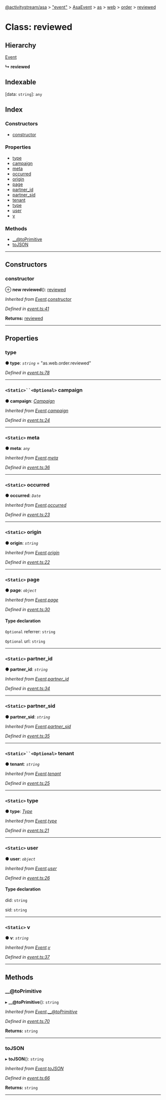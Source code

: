 [@activitystream/asa](../README.md) > ["event"](../modules/_event_.md) > [AsaEvent](../modules/_event_.asaevent.md) > [as](../modules/_event_.asaevent.as.md) > [web](../modules/_event_.asaevent.as.web.md) > [order](../modules/_event_.asaevent.as.web.order.md) > [reviewed](../classes/_event_.asaevent.as.web.order.reviewed.md)

# Class: reviewed

## Hierarchy

 [Event](_event_.asaevent.event.md)

**↳ reviewed**

## Indexable

\[data: `string`\]:&nbsp;`any`
## Index

### Constructors

* [constructor](_event_.asaevent.as.web.order.reviewed.md#constructor)

### Properties

* [type](_event_.asaevent.as.web.order.reviewed.md#type)
* [campaign](_event_.asaevent.as.web.order.reviewed.md#campaign)
* [meta](_event_.asaevent.as.web.order.reviewed.md#meta)
* [occurred](_event_.asaevent.as.web.order.reviewed.md#occurred)
* [origin](_event_.asaevent.as.web.order.reviewed.md#origin)
* [page](_event_.asaevent.as.web.order.reviewed.md#page)
* [partner_id](_event_.asaevent.as.web.order.reviewed.md#partner_id)
* [partner_sid](_event_.asaevent.as.web.order.reviewed.md#partner_sid)
* [tenant](_event_.asaevent.as.web.order.reviewed.md#tenant)
* [type](_event_.asaevent.as.web.order.reviewed.md#type-1)
* [user](_event_.asaevent.as.web.order.reviewed.md#user)
* [v](_event_.asaevent.as.web.order.reviewed.md#v)

### Methods

* [__@toPrimitive](_event_.asaevent.as.web.order.reviewed.md#___toprimitive)
* [toJSON](_event_.asaevent.as.web.order.reviewed.md#tojson)

---

## Constructors

<a id="constructor"></a>

###  constructor

⊕ **new reviewed**(): [reviewed](_event_.asaevent.as.web.order.reviewed.md)

*Inherited from [Event](_event_.asaevent.event.md).[constructor](_event_.asaevent.event.md#constructor)*

*Defined in [event.ts:41](https://github.com/activitystream/asa.js/blob/7fc5aa0/src/event.ts#L41)*

**Returns:** [reviewed](_event_.asaevent.as.web.order.reviewed.md)

___

## Properties

<a id="type"></a>

###  type

**● type**: *`string`* = "as.web.order.reviewed"

*Defined in [event.ts:78](https://github.com/activitystream/asa.js/blob/7fc5aa0/src/event.ts#L78)*

___
<a id="campaign"></a>

### `<Static>``<Optional>` campaign

**● campaign**: *[Campaign](_campaign_.campaign.md)*

*Inherited from [Event](_event_.asaevent.event.md).[campaign](_event_.asaevent.event.md#campaign)*

*Defined in [event.ts:24](https://github.com/activitystream/asa.js/blob/7fc5aa0/src/event.ts#L24)*

___
<a id="meta"></a>

### `<Static>` meta

**● meta**: *`any`*

*Inherited from [Event](_event_.asaevent.event.md).[meta](_event_.asaevent.event.md#meta)*

*Defined in [event.ts:36](https://github.com/activitystream/asa.js/blob/7fc5aa0/src/event.ts#L36)*

___
<a id="occurred"></a>

### `<Static>` occurred

**● occurred**: *`Date`*

*Inherited from [Event](_event_.asaevent.event.md).[occurred](_event_.asaevent.event.md#occurred)*

*Defined in [event.ts:23](https://github.com/activitystream/asa.js/blob/7fc5aa0/src/event.ts#L23)*

___
<a id="origin"></a>

### `<Static>` origin

**● origin**: *`string`*

*Inherited from [Event](_event_.asaevent.event.md).[origin](_event_.asaevent.event.md#origin)*

*Defined in [event.ts:22](https://github.com/activitystream/asa.js/blob/7fc5aa0/src/event.ts#L22)*

___
<a id="page"></a>

### `<Static>` page

**● page**: *`object`*

*Inherited from [Event](_event_.asaevent.event.md).[page](_event_.asaevent.event.md#page)*

*Defined in [event.ts:30](https://github.com/activitystream/asa.js/blob/7fc5aa0/src/event.ts#L30)*

#### Type declaration

`Optional`  referrer: `string`

`Optional`  url: `string`

___
<a id="partner_id"></a>

### `<Static>` partner_id

**● partner_id**: *`string`*

*Inherited from [Event](_event_.asaevent.event.md).[partner_id](_event_.asaevent.event.md#partner_id)*

*Defined in [event.ts:34](https://github.com/activitystream/asa.js/blob/7fc5aa0/src/event.ts#L34)*

___
<a id="partner_sid"></a>

### `<Static>` partner_sid

**● partner_sid**: *`string`*

*Inherited from [Event](_event_.asaevent.event.md).[partner_sid](_event_.asaevent.event.md#partner_sid)*

*Defined in [event.ts:35](https://github.com/activitystream/asa.js/blob/7fc5aa0/src/event.ts#L35)*

___
<a id="tenant"></a>

### `<Static>``<Optional>` tenant

**● tenant**: *`string`*

*Inherited from [Event](_event_.asaevent.event.md).[tenant](_event_.asaevent.event.md#tenant)*

*Defined in [event.ts:25](https://github.com/activitystream/asa.js/blob/7fc5aa0/src/event.ts#L25)*

___
<a id="type-1"></a>

### `<Static>` type

**● type**: *[Type](../modules/_event_.asaevent.md#type)*

*Inherited from [Event](_event_.asaevent.event.md).[type](_event_.asaevent.event.md#type)*

*Defined in [event.ts:21](https://github.com/activitystream/asa.js/blob/7fc5aa0/src/event.ts#L21)*

___
<a id="user"></a>

### `<Static>` user

**● user**: *`object`*

*Inherited from [Event](_event_.asaevent.event.md).[user](_event_.asaevent.event.md#user)*

*Defined in [event.ts:26](https://github.com/activitystream/asa.js/blob/7fc5aa0/src/event.ts#L26)*

#### Type declaration

 did: `string`

 sid: `string`

___
<a id="v"></a>

### `<Static>` v

**● v**: *`string`*

*Inherited from [Event](_event_.asaevent.event.md).[v](_event_.asaevent.event.md#v)*

*Defined in [event.ts:37](https://github.com/activitystream/asa.js/blob/7fc5aa0/src/event.ts#L37)*

___

## Methods

<a id="___toprimitive"></a>

###  __@toPrimitive

▸ **__@toPrimitive**(): `string`

*Inherited from [Event](_event_.asaevent.event.md).[__@toPrimitive](_event_.asaevent.event.md#___toprimitive)*

*Defined in [event.ts:70](https://github.com/activitystream/asa.js/blob/7fc5aa0/src/event.ts#L70)*

**Returns:** `string`

___
<a id="tojson"></a>

###  toJSON

▸ **toJSON**(): `string`

*Inherited from [Event](_event_.asaevent.event.md).[toJSON](_event_.asaevent.event.md#tojson)*

*Defined in [event.ts:66](https://github.com/activitystream/asa.js/blob/7fc5aa0/src/event.ts#L66)*

**Returns:** `string`

___

